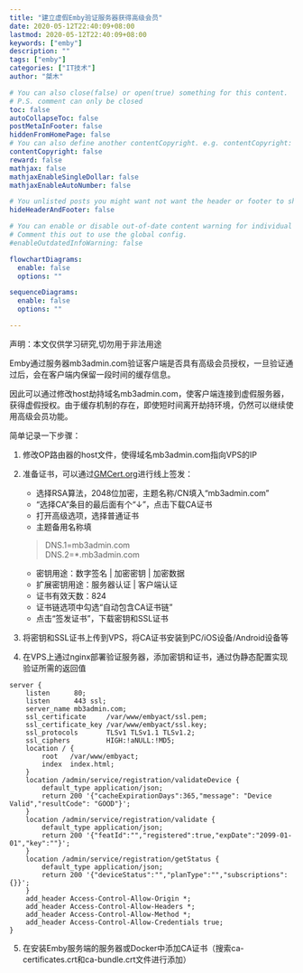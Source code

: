 ```yaml
---
title: "建立虚假Emby验证服务器获得高级会员"
date: 2020-05-12T22:40:09+08:00
lastmod: 2020-05-12T22:40:09+08:00
keywords: ["emby"]
description: ""
tags: ["emby"]
categories: ["IT技术"]
author: "桀木"

# You can also close(false) or open(true) something for this content.
# P.S. comment can only be closed
toc: false
autoCollapseToc: false
postMetaInFooter: false
hiddenFromHomePage: false
# You can also define another contentCopyright. e.g. contentCopyright: "This is another copyright."
contentCopyright: false
reward: false
mathjax: false
mathjaxEnableSingleDollar: false
mathjaxEnableAutoNumber: false

# You unlisted posts you might want not want the header or footer to show
hideHeaderAndFooter: false

# You can enable or disable out-of-date content warning for individual post.
# Comment this out to use the global config.
#enableOutdatedInfoWarning: false

flowchartDiagrams:
  enable: false
  options: ""

sequenceDiagrams: 
  enable: false
  options: ""

---
```

声明：本文仅供学习研究,切勿用于非法用途

Emby通过服务器mb3admin.com验证客户端是否具有高级会员授权，一旦验证通过后，会在客户端内保留一段时间的缓存信息。

因此可以通过修改host劫持域名mb3admin.com，使客户端连接到虚假服务器，获得虚假授权。由于缓存机制的存在，即使短时间离开劫持环境，仍然可以继续使用高级会员功能。

简单记录一下步骤：

1. 修改OP路由器的host文件，使得域名mb3admin.com指向VPS的IP

2. 准备证书，可以通过[GMCert.org](https://www.gmcert.org/subForm)进行线上签发：  
    * 选择RSA算法，2048位加密，主题名称/CN填入“mb3admin.com” 
    * “选择CA”条目的最后面有个“↓”，点击下载CA证书
    * 打开高级选项，选择普通证书
    * 主题备用名称填
    > DNS.1=mb3admin.com  
    > DNS.2=*.mb3admin.com
    * 密钥用途：数字签名 | 加密密钥 | 加密数据
    * 扩展密钥用途：服务器认证 | 客户端认证
    * 证书有效天数：824
    * 证书链选项中勾选“自动包含CA证书链”
    * 点击“签发证书”，下载密钥和SSL证书
3. 将密钥和SSL证书上传到VPS，将CA证书安装到PC/iOS设备/Android设备等
<!--more-->
4. 在VPS上通过nginx部署验证服务器，添加密钥和证书，通过伪静态配置实现验证所需的返回值

```
server { 
    listen      80; 
    listen      443 ssl; 
    server_name mb3admin.com; 
    ssl_certificate     /var/www/embyact/ssl.pem; 
    ssl_certificate_key /var/www/embyact/ssl.key; 
    ssl_protocols       TLSv1 TLSv1.1 TLSv1.2; 
    ssl_ciphers         HIGH:!aNULL:!MD5; 
    location / { 
        root   /var/www/embyact; 
        index  index.html; 
    } 
    location /admin/service/registration/validateDevice { 
        default_type application/json; 
        return 200 '{"cacheExpirationDays":365,"message": "Device Valid","resultCode": "GOOD"}'; 
    } 
    location /admin/service/registration/validate { 
        default_type application/json; 
        return 200 '{"featId":"","registered":true,"expDate":"2099-01-01","key":""}'; 
    } 
    location /admin/service/registration/getStatus { 
        default_type application/json; 
        return 200 '{"deviceStatus":"","planType":"","subscriptions":{}}'; 
    } 
    add_header Access-Control-Allow-Origin *; 
    add_header Access-Control-Allow-Headers *; 
    add_header Access-Control-Allow-Method *; 
    add_header Access-Control-Allow-Credentials true; 
}
```
5. 在安装Emby服务端的服务器或Docker中添加CA证书（搜索ca-certificates.crt和ca-bundle.crt文件进行添加）

